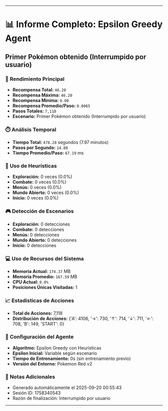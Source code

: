 
---
# 📊 Informe Completo: Epsilon Greedy Agent
## Primer Pokémon obtenido (Interrumpido por usuario)

### 🎯 **Rendimiento Principal**
- **Recompensa Total:** `46.20`
- **Recompensa Máxima:** `46.20`
- **Recompensa Mínima:** `0.00`
- **Recompensa Promedio/Paso:** `0.0065`
- **Pasos Totales:** `7,118`
- **Escenario:** Primer Pokémon obtenido (Interrumpido por usuario)

### ⏱️ **Análisis Temporal**
- **Tiempo Total:** `478.28` segundos (7.97 minutos)
- **Pasos por Segundo:** `14.88`
- **Tiempo Promedio/Paso:** `67.19` ms

### 🧠 **Uso de Heurísticas**
- **Exploración:** 0 veces (0.0%)
- **Combate:** 0 veces (0.0%)
- **Menús:** 0 veces (0.0%)
- **Mundo Abierto:** 0 veces (0.0%)
- **Inicio:** 0 veces (0.0%)

### 🎮 **Detección de Escenarios**
- **Exploración:** 0 detecciones
- **Combate:** 0 detecciones
- **Menús:** 0 detecciones
- **Mundo Abierto:** 0 detecciones
- **Inicio:** 0 detecciones

### 💻 **Uso de Recursos del Sistema**
- **Memoria Actual:** `174.37` MB
- **Memoria Promedio:** `167.59` MB
- **CPU Actual:** `0.0%`
- **Posiciones Únicas Visitadas:** 1

### 📈 **Estadísticas de Acciones**
- **Total de Acciones:** 7,118
- **Distribución de Acciones:** {'A': 4106, '→': 730, '↑': 714, '↓': 711, '←': 708, 'B': 149, 'START': 0}

### 🔧 **Configuración del Agente**
- **Algoritmo:** Epsilon Greedy con Heurísticas
- **Epsilon Inicial:** Variable según escenario
- **Tiempo de Entrenamiento:** 0s (sin entrenamiento previo)
- **Versión del Entorno:** Pokemon Red v2

### 📝 **Notas Adicionales**
- Generado automáticamente el 2025-09-20 00:55:43
- Sesión ID: 1758340543
- Razón de finalización: Interrumpido por usuario

---
